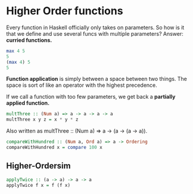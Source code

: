 # Higher Order functions

Every function in Haskell officially only takes on parameters. So how is it that we define and use several funcs with multiple parameters? Answer: **curried functions.**

```Haskell
max 4 5
5
(max 4) 5
5
```

**Function application** is simply between a space between two things. The space is sort of like an operator with the highest precedence.

If we call a function with too few parameters, we get back a **partially applied function.**

```Haskell
multThree :: (Num a) => a -> a -> a -> a
multThree x y z = x * y * z
```

Also written as multThree :: (Num a) => a -> (a -> (a -> a)).

```Haskell
compareWithHundred :: (Num a, Ord a) => a -> Ordering
compareWithHundred x = compare 100 x
```


## Higher-Ordersim
```Haskell
applyTwice :: (a -> a) -> a -> a
applyTwice f x = f (f x)
```
